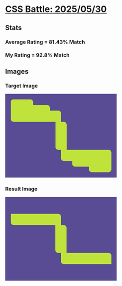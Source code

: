 # [CSS Battle: 2025/05/30](https://cssbattle.dev/play/0vykyZTG2qnzn9FhibSo)

## Stats

### Average Rating = 81.43% Match

### My Rating = 92.8% Match

## Images

### Target Image

![](./images/target.png)

### Result Image

![](./images/result.png)
